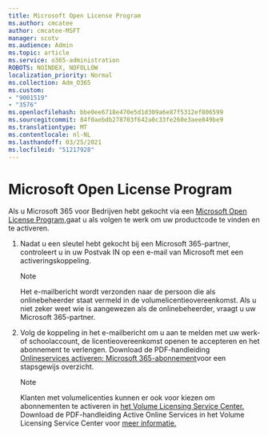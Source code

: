 ```yaml
---
title: Microsoft Open License Program
ms.author: cmcatee
author: cmcatee-MSFT
manager: scotv
ms.audience: Admin
ms.topic: article
ms.service: o365-administration
ROBOTS: NOINDEX, NOFOLLOW
localization_priority: Normal
ms.collection: Adm_O365
ms.custom:
- "9001519"
- "3576"
ms.openlocfilehash: bbe0ee6718e470e5d1d309a6e87f5312ef806599
ms.sourcegitcommit: 84f0aebdb278703f642a0c33fe260e3aee849be9
ms.translationtype: MT
ms.contentlocale: nl-NL
ms.lasthandoff: 03/25/2021
ms.locfileid: "51217928"
---
```

# <a name="microsoft-open-license-program"></a>Microsoft Open License Program

Als u Microsoft 365 voor Bedrijven hebt gekocht via een [Microsoft Open License Program,](https://go.microsoft.com/fwlink/p/?LinkID=613298)gaat u als volgen te werk om uw productcode te vinden en te activeren.

1. Nadat u een sleutel hebt gekocht bij een Microsoft 365-partner, controleert u in uw Postvak IN op een e-mail van Microsoft met een activeringskoppeling.

    > [!NOTE]
    > Het e-mailbericht wordt verzonden naar de persoon die als onlinebeheerder staat vermeld in de volumelicentieovereenkomst. Als u niet zeker weet wie is aangewezen als de onlinebeheerder, vraagt u uw Microsoft 365-partner.
1. Volg de koppeling in het e-mailbericht om u aan te melden met uw werk- of schoolaccount, de licentieovereenkomst openen te accepteren en het abonnement te verlengen. Download de PDF-handleiding [Onlineservices activeren: Microsoft 365-abonnement](https://go.microsoft.com/fwlink/p/?LinkId=618100)voor een stapsgewijs overzicht.

    > [!NOTE]
    > Klanten met volumelicenties kunnen er ook voor kiezen om abonnementen te activeren in [het Volume Licensing Service Center.](https://go.microsoft.com/fwlink/p/?LinkID=282016) Download de PDF-handleiding Active Online Services in het Volume Licensing Service Center voor [meer informatie.](https://go.microsoft.com/fwlink/p/?LinkId=618096)